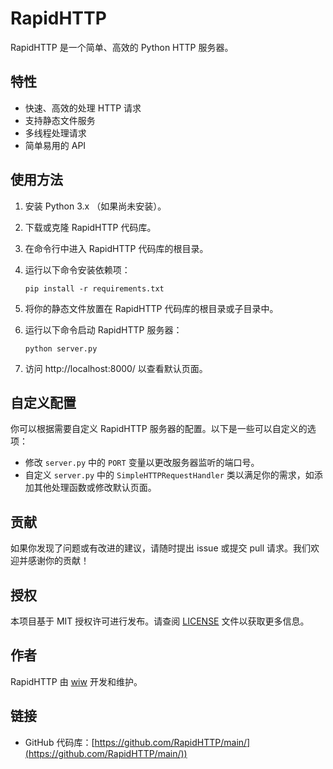 # RapidHTTP

RapidHTTP 是一个简单、高效的 Python HTTP 服务器。

## 特性

- 快速、高效的处理 HTTP 请求
- 支持静态文件服务
- 多线程处理请求
- 简单易用的 API

## 使用方法

1. 安装 Python 3.x （如果尚未安装）。
2. 下载或克隆 RapidHTTP 代码库。
3. 在命令行中进入 RapidHTTP 代码库的根目录。
4. 运行以下命令安装依赖项：

   ```
   pip install -r requirements.txt
   ```

5. 将你的静态文件放置在 RapidHTTP 代码库的根目录或子目录中。
6. 运行以下命令启动 RapidHTTP 服务器：

   ```
   python server.py
   ```

7. 访问 http://localhost:8000/ 以查看默认页面。

## 自定义配置

你可以根据需要自定义 RapidHTTP 服务器的配置。以下是一些可以自定义的选项：

- 修改 `server.py` 中的 `PORT` 变量以更改服务器监听的端口号。
- 自定义 `server.py` 中的 `SimpleHTTPRequestHandler` 类以满足你的需求，如添加其他处理函数或修改默认页面。

## 贡献

如果你发现了问题或有改进的建议，请随时提出 issue 或提交 pull 请求。我们欢迎并感谢你的贡献！

## 授权

本项目基于 MIT 授权许可进行发布。请查阅 [LICENSE](LICENSE) 文件以获取更多信息。

## 作者

RapidHTTP 由 [wiw](https://wolan.me) 开发和维护。

## 链接

- GitHub 代码库：[https://github.com/RapidHTTP/main/](https://github.com/RapidHTTP/main/))
